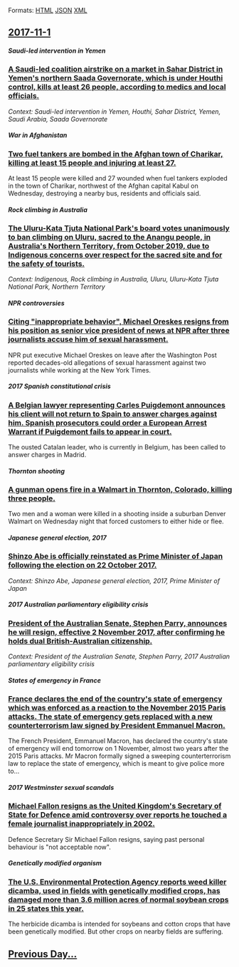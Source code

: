 
Formats: [HTML](2017/11/1/index.html)  [JSON](2017/11/1/index.json)  [XML](2017/11/1/index.xml)  

## [2017-11-1](/news/2017/11/1/index.md)

##### Saudi-led intervention in Yemen
### [A Saudi-led coalition airstrike on a market in Sahar District in Yemen's northern Saada Governorate, which is under Houthi control, kills at least 26 people, according to medics and local officials. ](/news/2017/11/1/a-saudi-led-coalition-airstrike-on-a-market-in-sahar-district-in-yemen-s-northern-saada-governorate-which-is-under-houthi-control-kills-at.md)
_Context: Saudi-led intervention in Yemen, Houthi, Sahar District, Yemen, Saudi Arabia, Saada Governorate_

##### War in Afghanistan
### [Two fuel tankers are bombed in the Afghan town of Charikar, killing at least 15 people and injuring at least 27. ](/news/2017/11/1/two-fuel-tankers-are-bombed-in-the-afghan-town-of-charikar-killing-at-least-15-people-and-injuring-at-least-27.md)
At least 15 people were killed and 27 wounded when fuel tankers exploded in the town of Charikar, northwest of the Afghan capital Kabul on Wednesday, destroying a nearby bus, residents and officials said.

##### Rock climbing in Australia
### [The Uluru-Kata Tjuta National Park's board votes unanimously to ban climbing on Uluru, sacred to the Anangu people, in Australia's Northern Territory, from October 2019, due to Indigenous concerns over respect for the sacred site and for the safety of tourists. ](/news/2017/11/1/the-ulua1u-kata-tjua1-a-national-park-s-board-votes-unanimously-to-ban-climbing-on-uluru-sacred-to-the-anangu-people-in-australia-s-north.md)
_Context: Indigenous, Rock climbing in Australia, Uluru, Uluru-Kata Tjuta National Park, Northern Territory_

##### NPR controversies
### [Citing "inappropriate behavior", Michael Oreskes resigns from his position as senior vice president of news at NPR after three journalists accuse him of sexual harassment. ](/news/2017/11/1/citing-inappropriate-behavior-michael-oreskes-resigns-from-his-position-as-senior-vice-president-of-news-at-npr-after-three-journalists-a.md)
NPR put executive Michael Oreskes on leave after the Washington Post reported decades-old allegations of sexual harassment against two journalists while working at the New York Times.

##### 2017 Spanish constitutional crisis
### [A Belgian lawyer representing Carles Puigdemont announces his client will not return to Spain to answer charges against him. Spanish prosecutors could order a European Arrest Warrant if Puigdemont fails to appear in court. ](/news/2017/11/1/a-belgian-lawyer-representing-carles-puigdemont-announces-his-client-will-not-return-to-spain-to-answer-charges-against-him-spanish-prosecu.md)
The ousted Catalan leader, who is currently in Belgium, has been called to answer charges in Madrid.

##### Thornton shooting
### [A gunman opens fire in a Walmart in Thornton, Colorado, killing three people. ](/news/2017/11/1/a-gunman-opens-fire-in-a-walmart-in-thornton-colorado-killing-three-people.md)
Two men and a woman were killed in a shooting inside a suburban Denver Walmart on Wednesday night that forced customers to either hide or flee.

##### Japanese general election, 2017
### [Shinzo Abe is officially reinstated as Prime Minister of Japan following the election on 22 October 2017. ](/news/2017/11/1/shinza-abe-is-officially-reinstated-as-prime-minister-of-japan-following-the-election-on-22-october-2017.md)
_Context: Shinzo Abe, Japanese general election, 2017, Prime Minister of Japan_

##### 2017 Australian parliamentary eligibility crisis
### [President of the Australian Senate, Stephen Parry, announces he will resign, effective 2 November 2017, after confirming he holds dual British-Australian citizenship. ](/news/2017/11/1/president-of-the-australian-senate-stephen-parry-announces-he-will-resign-effective-2-november-2017-after-confirming-he-holds-dual-briti.md)
_Context: President of the Australian Senate, Stephen Parry, 2017 Australian parliamentary eligibility crisis_

##### States of emergency in France
### [France declares the end of the country's state of emergency which was enforced as a reaction to the November 2015 Paris attacks. The state of emergency gets replaced with a new counterterrorism law signed by President Emmanuel Macron. ](/news/2017/11/1/france-declares-the-end-of-the-country-s-state-of-emergency-which-was-enforced-as-a-reaction-to-the-november-2015-paris-attacks-the-state-o.md)
The French President, Emmanuel Macron, has declared the country&#039;s state of emergency will end tomorrow on 1 November, almost two years after the 2015 Paris attacks. Mr Macron formally signed a sweeping counterterrorism law to replace the state of emergency, which is meant to give police more to...

##### 2017 Westminster sexual scandals
### [Michael Fallon resigns as the United Kingdom's Secretary of State for Defence amid controversy over reports he touched a female journalist inappropriately in 2002. ](/news/2017/11/1/michael-fallon-resigns-as-the-united-kingdom-s-secretary-of-state-for-defence-amid-controversy-over-reports-he-touched-a-female-journalist-i.md)
Defence Secretary Sir Michael Fallon resigns, saying past personal behaviour is &quot;not acceptable now&quot;.

##### Genetically modified organism
### [The U.S. Environmental Protection Agency reports weed killer dicamba, used in fields with genetically modified crops, has damaged more than 3.6 million acres of normal soybean crops in 25 states this year. ](/news/2017/11/1/the-u-s-environmental-protection-agency-reports-weed-killer-dicamba-used-in-fields-with-genetically-modified-crops-has-damaged-more-than.md)
The herbicide dicamba is intended for soybeans and cotton crops that have been genetically modified. But other crops on nearby fields are suffering.

## [Previous Day...](/news/2017/10/31/index.md)

